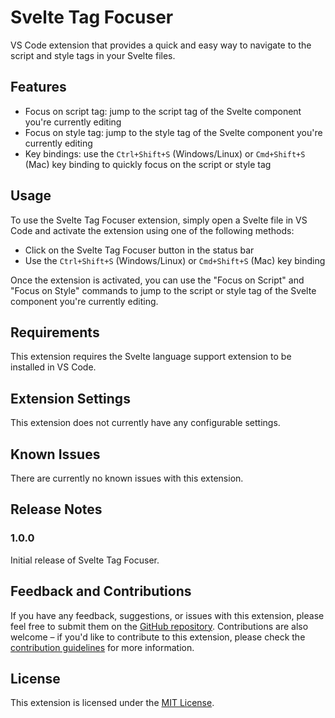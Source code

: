 
# Svelte Tag Focuser

VS Code extension that provides a quick and easy way to navigate to the script and style tags in your Svelte files.

## Features

- Focus on script tag: jump to the script tag of the Svelte component you're currently editing
- Focus on style tag: jump to the style tag of the Svelte component you're currently editing
- Key bindings: use the `Ctrl+Shift+S` (Windows/Linux) or `Cmd+Shift+S` (Mac) key binding to quickly focus on the script or style tag

## Usage

To use the Svelte Tag Focuser extension, simply open a Svelte file in VS Code and activate the extension using one of the following methods:

- Click on the Svelte Tag Focuser button in the status bar
- Use the `Ctrl+Shift+S` (Windows/Linux) or `Cmd+Shift+S` (Mac) key binding

Once the extension is activated, you can use the "Focus on Script" and "Focus on Style" commands to jump to the script or style tag of the Svelte component you're currently editing.

## Requirements

This extension requires the Svelte language support extension to be installed in VS Code.

## Extension Settings

This extension does not currently have any configurable settings.

## Known Issues

There are currently no known issues with this extension.

## Release Notes

### 1.0.0

Initial release of Svelte Tag Focuser.

## Feedback and Contributions

If you have any feedback, suggestions, or issues with this extension, please feel free to submit them on the [GitHub repository](https://github.com/your-username/svelte-tag-focuser). Contributions are also welcome – if you'd like to contribute to this extension, please check the [contribution guidelines](CONTRIBUTING.md) for more information.

## License

This extension is licensed under the [MIT License](LICENSE).